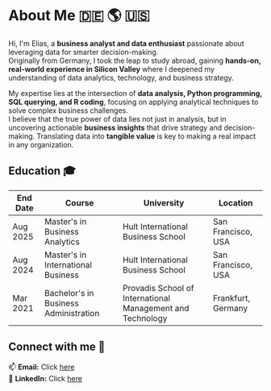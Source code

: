 # About Me 🇩🇪 🌎 🇺🇸  

Hi, I'm Elias, a **business analyst and data enthusiast** passionate about leveraging data for smarter decision-making.  
Originally from Germany, I took the leap to study abroad, gaining **hands-on, real-world experience in Silicon Valley** where I deepened my understanding of data analytics, technology, and business strategy.  

My expertise lies at the intersection of **data analysis, Python programming, SQL querying, and R coding**, focusing on applying analytical techniques to solve complex business challenges.  
I believe that the true power of data lies not just in analysis, but in uncovering actionable **business insights** that drive strategy and decision-making. Translating data into **tangible value** is key to making a real impact in any organization.  


## Education 🎓  

| End Date  | Course                               | University                                                 | Location                  |
|-----------|-------------------------------------|----------------------------------------------------------|---------------------------|
| Aug 2025  | Master's in Business Analytics     | Hult International Business School                       | San Francisco, USA       |
| Aug 2024  | Master's in International Business | Hult International Business School                       | San Francisco, USA       |
| Mar 2021  | Bachelor's in Business Administration | Provadis School of International Management and Technology | Frankfurt, Germany         |

## Connect with me 🤝  

📫 **Email:** Click [here](mailto:elias.heuser@icloud.com)  
💼 **LinkedIn:** Click [here](https://www.linkedin.com/in/elias-heuser) 
